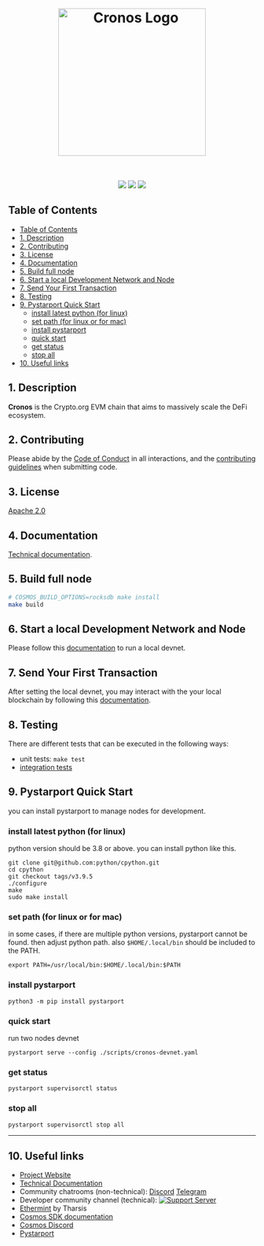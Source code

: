 <!--
parent:
  order: false
-->


<div align="center">
  <h1> <img src="./assets/cronos.svg" alt="Cronos Logo" width="300px" /> </h1>
</div>
<br />

<p align="center">
  <a href="https://github.com/crypto-org-chain/cronos/actions/workflows/build.yml"><img label="Build Status" src="https://github.com/crypto-org-chain/cronos/actions/workflows/build.yml/badge.svg" /></a>
  <a href="https://codecov.io/gh/crypto-org-chain/cronos"><img label="Code Coverage" src="https://codecov.io/gh/crypto-org-chain/cronos/branch/main/graph/badge.svg" /></a>
  <a href="https://discord.gg/pahqHz26q4"><img label="Discord" src="https://img.shields.io/discord/783264383978569728.svg?color=7289da&label=Cronos&logo=discord&style=flat-square" /></a>
</p>

## Table of Contents

- [Table of Contents](#table-of-contents)
- [1. Description](#1-description)
- [2. Contributing](#2-contributing)
- [3. License](#3-license)
- [4. Documentation](#4-documentation)
- [5. Build full node](#5-build-full-node)
- [6. Start a local Development Network and Node](#6-start-a-local-development-network-and-node)
- [7. Send Your First Transaction](#7-send-your-first-transaction)
- [8. Testing](#8-testing)
- [9. Pystarport Quick Start](#9-pystarport-quick-start)
  - [install latest python (for linux)](#install-latest-python-for-linux)
  - [set path (for linux or for mac)](#set-path-for-linux-or-for-mac)
  - [install pystarport](#install-pystarport)
  - [quick start](#quick-start)
  - [get status](#get-status)
  - [stop all](#stop-all)
- [10. Useful links](#10-useful-links)

<a id="description" />

## 1. Description

**Cronos** is the Crypto.org EVM chain that aims to massively scale the DeFi ecosystem.

<a id="contributing" />

## 2. Contributing

Please abide by the [Code of Conduct](CODE_OF_CONDUCT.md) in all interactions,
and the [contributing guidelines](CONTRIBUTING.md) when submitting code.

<a id="license" />

## 3. License

[Apache 2.0](./LICENSE)

<a id="documentation" />

## 4. Documentation

[Technical documentation](http://cronos.org/docs).

<a id="build" />

## 5. Build full node

```bash
# COSMOS_BUILD_OPTIONS=rocksdb make install
make build
```

<a id="start-local-full-node" />

## 6. Start a local Development Network and Node

Please follow this [documentation](https://cronos.org/docs/getting-started/local-devnet.html#devnet-running-latest-development-node) to run a local devnet.

<a id="send-first-transaction" />

## 7. Send Your First Transaction

After setting the local devnet, you may interact with the your local blockchain by following this [documentation](https://cronos.org/docs/getting-started/local-devnet.html#interact-with-the-chain).

<a id="testing" />

## 8. Testing

There are different tests that can be executed in the following ways:

- unit tests: `make test`
- [integration tests](./docs/integration-test.md)
<a id="pystarport" />

## 9. Pystarport Quick Start

you can install pystarport to manage nodes for development.

### install latest python (for linux)

python version should be 3.8 or above.
you can install python like this.

```
git clone git@github.com:python/cpython.git
cd cpython
git checkout tags/v3.9.5
./configure
make
sudo make install
```

### set path (for linux or for mac)
in some cases, if there are multiple python versions, pystarport cannot be found.
then adjust python path.
also `$HOME/.local/bin` should be included to the PATH.

```
export PATH=/usr/local/bin:$HOME/.local/bin:$PATH
```

### install pystarport

```
python3 -m pip install pystarport
```

### quick start

run two nodes devnet

```
pystarport serve --config ./scripts/cronos-devnet.yaml
```

### get status

```
pystarport supervisorctl status
```

### stop all

```
pystarport supervisorctl stop all
```

---

<a id="useful-links" />

## 10. Useful links

- [Project Website](http://cronos.org/)
- [Technical Documentation](http://cronos.org/docs)
- Community chatrooms (non-technical): [Discord](https://discord.gg/nsp9JTC) [Telegram](https://t.me/CryptoComOfficial)
- Developer community channel (technical): [![Support Server](https://img.shields.io/discord/783264383978569728.svg?color=7289da&label=Cronos&logo=discord&style=flat-square)](https://discord.gg/pahqHz26q4)
- [Ethermint](https://github.com/tharsis/ethermint) by Tharsis
- [Cosmos SDK documentation](https://docs.cosmos.network)
- [Cosmos Discord](https://discord.gg/W8trcGV)
- [Pystarport](https://github.com/crypto-com/pystarport/blob/main/README.md)
